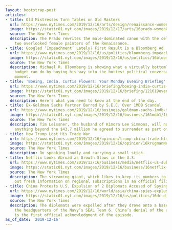 ```yaml
---
layout: bootstrap-post
articles:
- title: Old Mistresses Turn Tables on Old Masters
  url: https://www.nytimes.com/2019/12/16/arts/design/renaissance-women-painters-prado.html
  image: https://static01.nyt.com/images/2019/12/17/arts/16prado-women01/16prado-women01-facebookJumbo.jpg
  source: The New York Times
  description: The Prado rewrites the male-dominated canon with the celebration of
    two overlooked female painters of the Renaissance.
- title: Googled ‘Impeachment’ Lately? First Result Is a Bloomberg Ad
  url: https://www.nytimes.com/2019/12/16/us/politics/bloomberg-impeachment-google-ads.html
  image: https://static01.nyt.com/images/2019/12/16/us/politics/16bloomberg-google1/16bloomberg-google1-facebookJumbo.jpg
  source: The New York Times
  description: Michael R. Bloomberg is showing what a virtually bottomless advertising
    budget can do by buying his way into the hottest political conversations of the
    moment.
- title: 'Boeing, India, Curtis Flowers: Your Monday Evening Briefing'
  url: https://www.nytimes.com/2019/12/16/briefing/boeing-india-curtis-flowers.html
  image: https://static01.nyt.com/images/2019/12/16/briefing/121619evening-briefing-promo/121619evening-briefing-promo-facebookJumbo.jpg
  source: The New York Times
  description: Here’s what you need to know at the end of the day.
- title: Ex-Goldman Sachs Partner Barred by S.E.C. Over 1MDB Scandal
  url: https://www.nytimes.com/2019/12/16/business/goldman-sachs-1mdb-tim-leissner.html
  image: https://static01.nyt.com/images/2019/12/16/business/161mdb1/161mdb1-facebookJumbo.jpg
  source: The New York Times
  description: Tim Leissner, the husband of Kimora Lee Simmons, will not have to pay
    anything beyond the $43.7 million he agreed to surrender as part of a guilty plea.
- title: How Trump Lost His Trade War
  url: https://www.nytimes.com/2019/12/16/opinion/trump-china-trade.html
  image: https://static01.nyt.com/images/2019/12/16/opinion/16krugmanNew/16krugmanNew-facebookJumbo.jpg
  source: The New York Times
  description: On speaking loudly and carrying a small stick.
- title: Netflix Looks Abroad as Growth Slows in the U.S.
  url: https://www.nytimes.com/2019/12/16/business/media/netflix-us-subs-slowing-down-international-subs-growing.html
  image: https://static01.nyt.com/images/2019/12/16/business/16netflix-01/16netflix-01-facebookJumbo.jpg
  source: The New York Times
  description: The streaming giant, which likes to keep its numbers to itself, gave
    out fresh information on regional subscriptions in an official filing.
- title: China Protests U.S. Expulsion of 2 Diplomats Accused of Spying
  url: https://www.nytimes.com/2019/12/16/world/asia/china-spies-explusion-military-base.html
  image: https://static01.nyt.com/images/2019/12/16/us/politics/16dc-diplo1-sub/merlin_90450016_8e6a016b-eae1-4420-8b8e-0720ea10afa4-facebookJumbo.jpg
  source: The New York Times
  description: The diplomats were expelled after they drove onto a base that houses
    the headquarters of the Navy’s SEAL Team 6. China’s denial of the accusations
    is the first official acknowledgment of the episode.
as_of_date: '2019-12-16'
---
```


